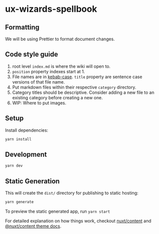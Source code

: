 # ux-wizards-spellbook

## Formatting

We will be using Prettier to format document changes. 

## Code style guide
1. root level `index.md` is where the wiki will open to. 
1. `position` property indexes start at 1. 
2. File names are in [kebab-case](https://en.wikipedia.org/wiki/Letter_case#Special_case_styles). `title` property are sentence case versions of that file name. 
3. Put markdown files within their respective `category` directory.
4. Category titles should be descriptive. Consider adding a new file to an existing category before creating a new one. 
5. WIP: Where to put images.
## Setup

Install dependencies:

```bash
yarn install
```

## Development

```bash
yarn dev
```

## Static Generation

This will create the `dist/` directory for publishing to static hosting:

```bash
yarn generate
```

To preview the static generated app, run `yarn start`

For detailed explanation on how things work, checkout [nuxt/content](https://content.nuxtjs.org) and [@nuxt/content theme docs](https://content.nuxtjs.org/themes-docs).
